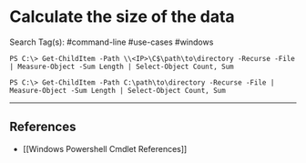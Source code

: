 # Calculate the size of the data

Search Tag(s): #command-line #use-cases #windows

```
PS C:\> Get-ChildItem -Path \\<IP>\C$\path\to\directory -Recurse -File | Measure-Object -Sum Length | Select-Object Count, Sum

PS C:\> Get-ChildItem -Path C:\path\to\directory -Recurse -File | Measure-Object -Sum Length | Select-Object Count, Sum
```

---
## References

- [[Windows Powershell Cmdlet References]]